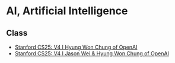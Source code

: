 # AI, Artificial Intelligence

## Class
- [Stanford CS25: V4 I Hyung Won Chung of OpenAI](https://youtu.be/orDKvo8h71o?si=jPa9KAXOUfT8c4bg)
- [Stanford CS25: V4 I Jason Wei & Hyung Won Chung of OpenAI](https://youtu.be/3gb-ZkVRemQ?si=Pz4jCtb1xkCfVXS6)
